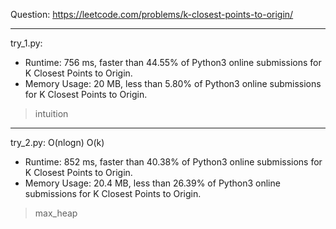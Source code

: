 Question: https://leetcode.com/problems/k-closest-points-to-origin/

---

try_1.py:
* Runtime: 756 ms, faster than 44.55% of Python3 online submissions for K Closest Points to Origin.
* Memory Usage: 20 MB, less than 5.80% of Python3 online submissions for K Closest Points to Origin.

> intuition

---

try_2.py: O(nlogn) O(k)

* Runtime: 852 ms, faster than 40.38% of Python3 online submissions for K Closest Points to Origin.
* Memory Usage: 20.4 MB, less than 26.39% of Python3 online submissions for K Closest Points to Origin.

> max_heap
